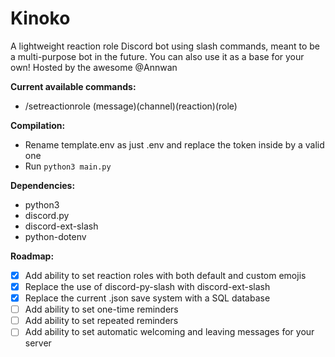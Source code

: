 # Kinoko
A lightweight reaction role Discord bot using slash commands, meant to be a multi-purpose bot in the future. You can also use it as a base for your own!
Hosted by the awesome @Annwan

**Current available commands:**
- /setreactionrole (message)(channel)(reaction)(role)

**Compilation:**
- Rename template.env as just .env and replace the token inside by a valid one
- Run ```python3 main.py```

**Dependencies:**
- python3
- discord.py
- discord-ext-slash
- python-dotenv

**Roadmap:**
- [x] Add ability to set reaction roles with both default and custom emojis  
- [x] Replace the use of discord-py-slash with discord-ext-slash 
- [x] Replace the current .json save system with a SQL database
- [ ] Add ability to set one-time reminders
- [ ] Add ability to set repeated reminders
- [ ] Add ability to set automatic welcoming and leaving messages for your server

